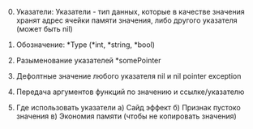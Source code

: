 0. Указатели:
Указатели - тип данных, которые в качестве значения хранят адрес ячейки
памяти значения, либо другого указателя (может быть nil)

1. Обозначение: *Type (*int, *string, *bool)
2. Разыменование указателей *somePointer
3. Дефолтные значение любого указателя nil и nil pointer exception
4. Передача аргументов функций по значению и ссылке/указателю
5. Где использовать указатели
    а) Сайд эффект
    б) Признак пустоко значения
    в) Экономия памяти (чтобы не копировать значения)


